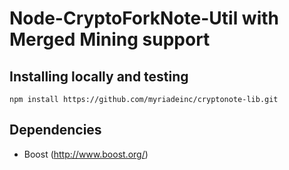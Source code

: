 Node-CryptoForkNote-Util with Merged Mining support
===================================================

Installing locally and testing
-----
```
npm install https://github.com/myriadeinc/cryptonote-lib.git
```

Dependencies
------------

* Boost (http://www.boost.org/)